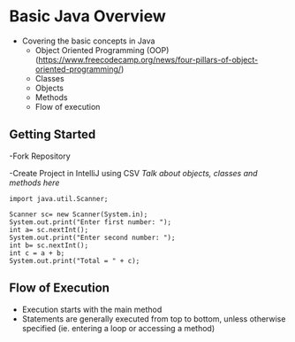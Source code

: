 # Basic Java Overview
  - Covering the basic concepts in Java
    - Object Oriented Programming (OOP)   (https://www.freecodecamp.org/news/four-pillars-of-object-oriented-programming/)
    - Classes
    - Objects
    - Methods
    - Flow of execution

## Getting Started
  -Fork Repository
  
  -Create Project in IntelliJ using CSV  *Talk about objects, classes and methods here*
  
  
  
  
  
  
    import java.util.Scanner;
    
    Scanner sc= new Scanner(System.in);
    System.out.print("Enter first number: ");
    int a= sc.nextInt();
    System.out.print("Enter second number: ");
    int b= sc.nextInt();
    int c = a + b;
    System.out.print("Total = " + c);

## Flow of Execution
  - Execution starts with the main method
  - Statements are generally executed from top to bottom, unless otherwise specified (ie. entering a loop or accessing a method) 
